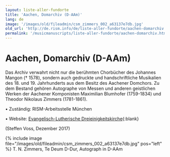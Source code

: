 ```yaml
---
layout: liste-aller-fundorte
title: 'Aachen, Domarchiv (D-AAm)'
lang: de
image: '/images/old/fileadmin/csm_zimmers_002_a63137e7db.jpg'
old_url: 'http://de.rism.info/de/liste-aller-fundorte/aachen-domarchiv.html'
permalink: '/musicmanuscripts/liste-aller-fundorte/aachen-domarchiv.html'
---
```



# Aachen, Domarchiv (D-AAm)


Das Archiv verwahrt nicht nur die berühmten Chorbücher des Johannes Mangon († 1578), sondern auch gedruckte und handschriftliche Musikalien des 18. und 19. Jahrhunderts aus dem Besitz des Aachener Domchors. Zu dem Bestand gehören Autographe von Messen und anderen geistlichen Werken der Aachener Komponisten Maximilian Blumhofer (1759-1834) und Theodor Nikolaus Zimmers (1781-1861).

• Zuständig: RISM-Arbeitsstelle München

• Website: [Evangelisch-Lutherische Dreieinigkeitskirche](https://www.sennfeld-evangelisch.de/ "Opens external link in new window"){:blank}


(Steffen Voss, Dezember 2017)

{% include image file="/images/old/fileadmin/csm_zimmers_002_a63137e7db.jpg" pos="left" %}
T. N. Zimmers, Te Deum D-Dur, Autograph in D-AAm


